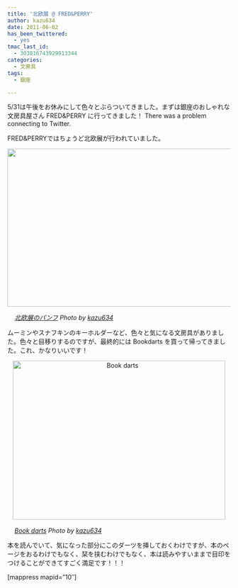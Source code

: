 ```yaml
---
title: '北欧展 @ FRED&PERRY'
author: kazu634
date: 2011-06-02
has_been_twittered:
  - yes
tmac_last_id:
  - 303816743929913344
categories:
  - 文房具
tags:
  - 銀座

---
```

5/31は午後をお休みにして色々とぶらついてきました。まずは銀座のおしゃれな文房具屋さん FRED&PERRY に行ってきました！ There was a problem connecting to Twitter. 

FRED&PERRYではちょうど北欧展が行われていました。

<p style="text-align: center;">
<a href="http://blog.kazu634.com/2011/06/02/%e5%8c%97%e6%ac%a7%e5%b1%95-fredperry/attachment/1131/" onclick="__gaTracker('send', 'event', 'outbound-article', 'http://blog.kazu634.com/2011/06/02/%e5%8c%97%e6%ac%a7%e5%b1%95-fredperry/attachment/1131/', '');" title=''><img width="510" height="357" src="http://blog.kazu634.com/wp-content/uploads/2012/06/jpg179" class="attachment-large aligncenter wp-image-1131" alt="" title="" srcset="http://blog.kazu634.com/wp-content/uploads/2012/06/jpg179-300x210. 300w, http://blog.kazu634.com/wp-content/uploads/2012/06/jpg179 1024w" sizes="(max-width: 510px) 100vw, 510px" /></a>
</p>

<cite class="flickr_photographer"><img src="http://www.flickr.com/favicon.ico" alt="" width="16" /><a href="http://www.flickr.com/photos/42332031@N02/5786115145/" onclick="__gaTracker('send', 'event', 'outbound-article', 'http://www.flickr.com/photos/42332031@N02/5786115145/', '北欧展のパンフ');" rel="nofollow"  target="_blank">北欧展のパンフ</a> Photo by <a href="http://www.flickr.com/photos/42332031@N02/" onclick="__gaTracker('send', 'event', 'outbound-article', 'http://www.flickr.com/photos/42332031@N02/', 'kazu634');" rel="nofollow"  target="_blank">kazu634</a></cite>

<!--more-->

ムーミンやスナフキンのキーホルダーなど、色々と気になる文房具がありました。色々と目移りするのですが、最終的には Bookdarts を買って帰ってきました。これ、かなりいいです！

<p style="text-align: center;">
<a href="http://blog.kazu634.com/2011/06/02/%e5%8c%97%e6%ac%a7%e5%b1%95-fredperry/book-darts/" onclick="__gaTracker('send', 'event', 'outbound-article', 'http://blog.kazu634.com/2011/06/02/%e5%8c%97%e6%ac%a7%e5%b1%95-fredperry/book-darts/', '');" title='Book darts'><img width="480" height="359" src="http://blog.kazu634.com/wp-content/uploads/2012/06/Book-darts.jpg" class="attachment-large aligncenter wp-image-1132" alt="Book darts" title="Book darts" srcset="http://blog.kazu634.com/wp-content/uploads/2012/06/Book-darts-300x224.jpg 300w, http://blog.kazu634.com/wp-content/uploads/2012/06/Book-darts.jpg 480w" sizes="(max-width: 480px) 100vw, 480px" /></a>
</p>

<cite class="flickr_photographer"><img src="http://www.flickr.com/favicon.ico" alt="" width="16" /><a href="http://www.flickr.com/photos/42332031@N02/5786512292/" onclick="__gaTracker('send', 'event', 'outbound-article', 'http://www.flickr.com/photos/42332031@N02/5786512292/', 'Book darts');" rel="nofollow"  target="_blank">Book darts</a> Photo by <a href="http://www.flickr.com/photos/42332031@N02/" onclick="__gaTracker('send', 'event', 'outbound-article', 'http://www.flickr.com/photos/42332031@N02/', 'kazu634');" rel="nofollow"  target="_blank">kazu634</a></cite>

本を読んでいて、気になった部分にこのダーツを挿しておくわけですが、本のページをおるわけでもなく、栞を挟むわけでもなく、本は読みやすいままで目印をつけることができてすごく満足です！！！

[mappress mapid=&#8221;10&#8243;]
